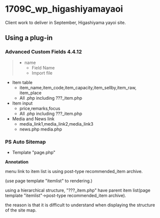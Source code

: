 # 1709C_wp_higashiyamayaoi
Client work to deliver in September, Higashiyama  yayoi site.

## Using a plug-in

### Advanced Custom Fields 4.4.12
> - name
>   - Field Name
>   - Import file


- Item table
  - item_name,item_code,item_capacity,item_sellby,item_raw,
item_place
  - All .php including ???_item.php
- Item input
  - price,remarks,focus
  - All .php including ???_item.php
- Media and News link
  - media_link1,media_link2,media_link3
  - news.php media.php

### PS Auto Sitemap
- Template "page.php"

__Annotation__

menu link to item list is using post-type recommended_item archive.

(use page template "itemlist" to rendering.)

using a hierarchical structure, "???_item.php" have parent item list(page template "itemlist"->post-type recommended_item archive).

the reason is that it is difficult to understand when displaying the structure of the site map.
